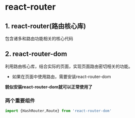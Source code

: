 # react-router
## 1. react-router(路由核心库)
包含诸多和路由功能相关的核心代码
## 2. react-router-dom
利用路由核心库，结合实际的页面，实现页面路由密切相关的功能。

- 如果在页面中使用路由，需要安装react-router-dom

**貌似安装react-router-dom就可以正常使用了**
### 两个重要组件
```js
import {HashRouter,Route} from 'react-router-dom'
```